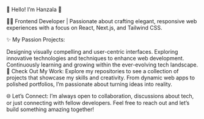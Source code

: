🌟 Hello! I’m Hanzala 🌟

👨‍💻 Frontend Developer | Passionate about crafting elegant, responsive web experiences with a focus on React, Next.js, and Tailwind CSS.

✨ My Passion Projects:

Designing visually compelling and user-centric interfaces.
Exploring innovative technologies and techniques to enhance web development.
Continuously learning and growing within the ever-evolving tech landscape.
🚀 Check Out My Work:
Explore my repositories to see a collection of projects that showcase my skills and creativity. From dynamic web apps to polished portfolios, I’m passionate about turning ideas into reality.

🌐 Let’s Connect:
I’m always open to collaboration, discussions about tech, or just connecting with fellow developers. Feel free to reach out and let’s build something amazing together!

